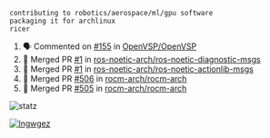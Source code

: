 ```
contributing to robotics/aerospace/ml/gpu software
packaging it for archlinux
ricer
```

<!--START_SECTION:activity-->
1. 🗣 Commented on [#155](https://github.com/OpenVSP/OpenVSP/issues/155) in [OpenVSP/OpenVSP](https://github.com/OpenVSP/OpenVSP)
2. 🎉 Merged PR [#1](https://github.com/ros-noetic-arch/ros-noetic-diagnostic-msgs/pull/1) in [ros-noetic-arch/ros-noetic-diagnostic-msgs](https://github.com/ros-noetic-arch/ros-noetic-diagnostic-msgs)
3. 🎉 Merged PR [#1](https://github.com/ros-noetic-arch/ros-noetic-actionlib-msgs/pull/1) in [ros-noetic-arch/ros-noetic-actionlib-msgs](https://github.com/ros-noetic-arch/ros-noetic-actionlib-msgs)
4. 🎉 Merged PR [#506](https://github.com/rocm-arch/rocm-arch/pull/506) in [rocm-arch/rocm-arch](https://github.com/rocm-arch/rocm-arch)
5. 🎉 Merged PR [#505](https://github.com/rocm-arch/rocm-arch/pull/505) in [rocm-arch/rocm-arch](https://github.com/rocm-arch/rocm-arch)
<!--END_SECTION:activity-->


![statz](https://github-readme-stats.vercel.app/api?username=acxz&include_all_commits=true&show_icons=true)

[![lngwgez](https://github-readme-stats.vercel.app/api/top-langs/?username=acxz&layout=compact)](https://github.com/acxz/github-readme-stats)


<!--
**acxz/acxz** is a ✨ _special_ ✨ repository because its `README.md` (this file) appears on your GitHub profile.

Here are some ideas to get you started:

- 🔭 I’m currently working on ...
- 🌱 I’m currently learning ...
- 👯 I’m looking to collaborate on ...
- 🤔 I’m looking for help with ...
- 💬 Ask me about ...
- 📫 How to reach me: ...
- 😄 Pronouns: ...
- ⚡ Fun fact: ...
-->
